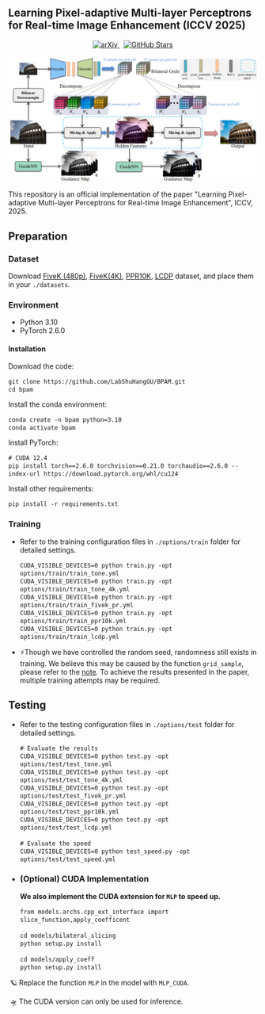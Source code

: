 ## Learning Pixel-adaptive Multi-layer Perceptrons for Real-time Image Enhancement (ICCV 2025)

<p align="center">
  <a href="https://arxiv.org/abs/2507.12135">
    <img alt="arXiv" src="https://img.shields.io/badge/arXiv%20paper-2507.12135-b31b1b.svg">
  </a>
  &nbsp;
  <a href="https://github.com/LabShuHangGU/BPAM">
    <img alt="GitHub Stars" src="https://img.shields.io/github/stars/LabShuHangGU/BPAM?style=social">
  </a>
</p>

<p align="center">
  <img src="figures/framework.png" width="720" alt="Method Framework">
</p>

This repository is an official implementation of the paper "Learning Pixel-adaptive Multi-layer Perceptrons for Real-time Image Enhancement", ICCV, 2025.

## Preparation

### Dataset
Download  [FiveK (480p)](https://github.com/HuiZeng/Image-Adaptive-3DLUT), [FiveK(4K)](https://github.com/fengzhang427/LLF-LUT), [PPR10K](https://github.com/csjliang/PPR10K), [LCDP](https://www.whyy.site/paper/lcdp) dataset, and place them in your `./datasets`.

### Environment

- Python 3.10
- PyTorch 2.6.0

#### Installation

Download the code:
```
git clone https://github.com/LabShuHangGU/BPAM.git
cd bpam
```

Install the conda environment:

```
conda create -n bpam python=3.10
conda activate bpam
```

Install PyTorch:

```
# CUDA 12.4
pip install torch==2.6.0 torchvision==0.21.0 torchaudio==2.6.0 --index-url https://download.pytorch.org/whl/cu124
```

Install other requirements:

```
pip install -r requirements.txt
```

### Training

- Refer to the training configuration files in `./options/train` folder for detailed settings.

  ```
  CUDA_VISIBLE_DEVICES=0 python train.py -opt options/train/train_tone.yml
  CUDA_VISIBLE_DEVICES=0 python train.py -opt options/train/train_tone_4k.yml
  CUDA_VISIBLE_DEVICES=0 python train.py -opt options/train/train_fivek_pr.yml
  CUDA_VISIBLE_DEVICES=0 python train.py -opt options/train/train_ppr10k.yml
  CUDA_VISIBLE_DEVICES=0 python train.py -opt options/train/train_lcdp.yml
  ```

- ⚡️Though we have controlled the random seed, randomness still exists in training. We believe this may be caused by the function `grid_sample`, please refer to the [note](https://docs.pytorch.org/docs/stable/generated/torch.nn.functional.grid_sample.html). To achieve the results presented in the paper, multiple training attempts may be required.

## Testing

- Refer to the testing configuration files in `./options/test` folder for detailed settings.

  ```
  # Evaluate the results
  CUDA_VISIBLE_DEVICES=0 python test.py -opt options/test/test_tone.yml
  CUDA_VISIBLE_DEVICES=0 python test.py -opt options/test/test_tone_4k.yml
  CUDA_VISIBLE_DEVICES=0 python test.py -opt options/test/test_fivek_pr.yml
  CUDA_VISIBLE_DEVICES=0 python test.py -opt options/test/test_ppr10k.yml
  CUDA_VISIBLE_DEVICES=0 python test.py -opt options/test/test_lcdp.yml
  
  # Evaluate the speed
  CUDA_VISIBLE_DEVICES=0 python test_speed.py -opt options/test/test_speed.yml
  ```

- ### (Optional) CUDA Implementation

  **We also implement the CUDA extension for `MLP` to speed up.**

  ```
  from models.archs.cpp_ext_interface import slice_function,apply_coefficent
  
  cd models/bilateral_slicing
  python setup.py install
  
  cd models/apply_coeff
  python setup.py install
  ```

​	🪐 Replace the function `MLP` in the model with `MLP_CUDA`.

​	🛸 The CUDA version can only be used for inference.

